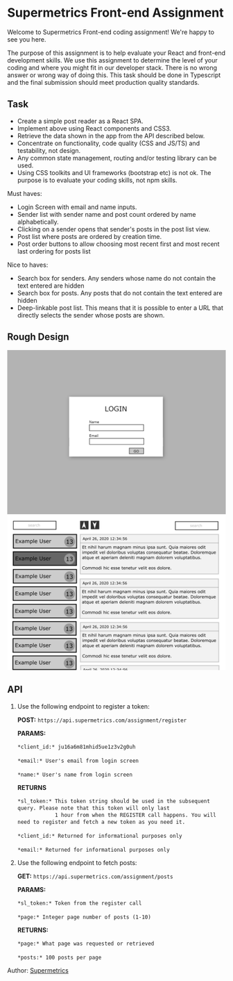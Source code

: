 # Supermetrics Front-end Assignment

Welcome to Supermetrics Front-end coding assignment! We're happy to see you here. 

The purpose of this assignment is to help evaluate your React and front-end development skills. We use this assignment 
to determine the level of your coding and where you might fit in our developer stack. There is no wrong answer or wrong 
way of doing this. This task should be done in Typescript and the final submission should meet production quality standards.

## Task

- Create a simple post reader as a React SPA.
- Implement above using React components and CSS3.
- Retrieve the data shown in the app from the API described below.
- Concentrate on functionality, code quality (CSS and JS/TS) and testability, not design.
- Any common state management, routing and/or testing library can be used.
- Using CSS toolkits and UI frameworks (bootstrap etc) is not ok. The purpose is to evaluate your coding skills, not npm skills.

Must haves:
- Login Screen with email and name inputs.
- Sender list with sender name and post count ordered by name alphabetically. 
- Clicking on a sender opens that sender's posts in the post list view.
- Post list where posts are ordered by creation time.
- Post order buttons to allow choosing most recent first and most recent last ordering for posts list

Nice to haves:
- Search box for senders. Any senders whose name do not contain the text entered are hidden
- Search box for posts. Any posts that do not contain the text entered are hidden
- Deep-linkable post list. This means that it is possible to enter a URL that directly selects the sender whose posts are shown.

## Rough Design
![Login Screen](./readme-images/login.png)
![Posts Screen](./readme-images/posts.png)

## API

1. Use the following endpoint to register a token:

    **POST:** `https://api.supermetrics.com/assignment/register`

    **PARAMS:**
   
    ```
    *client_id:* ju16a6m81mhid5ue1z3v2g0uh
 
    *email:* User's email from login screen
 
    *name:* User's name from login screen
    ```

    **RETURNS**
    
    ```
    *sl_token:* This token string should be used in the subsequent query. Please note that this token will only last 
                1 hour from when the REGISTER call happens. You will need to register and fetch a new token as you need it.
 
    *client_id:* Returned for informational purposes only
 
    *email:* Returned for informational purposes only
    ```

2. Use the following endpoint to fetch posts:

    **GET:** `https://api.supermetrics.com/assignment/posts`

    **PARAMS:**
    
    ```
    *sl_token:* Token from the register call
 
    *page:* Integer page number of posts (1-10)
    ```

    **RETURNS:**
    
    ```
    *page:* What page was requested or retrieved
 
    *posts:* 100 posts per page
    ```
   
Author: [Supermetrics](https://supermetrics.com)
